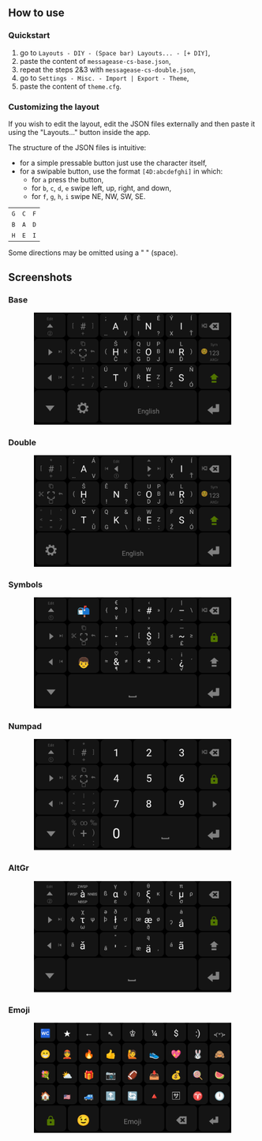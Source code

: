 ## How to use
### Quickstart
1. go to `Layouts - DIY - (Space bar) Layouts... - [+ DIY]`,
1. paste the content of `messagease-cs-base.json`,
1. repeat the steps 2&3 with `messagease-cs-double.json`,
1. go to `Settings - Misc. - Import | Export - Theme`,
1. paste the content of `theme.cfg`.
### Customizing the layout
If you wish to edit the layout, edit the JSON files externally and then paste it using the "Layouts..." button inside the app.

The structure of the JSON files is intuitive:
- for a simple pressable button just use the character itself,
- for a swipable button, use the format `[4D:abcdefghi]` in which:
  - for `a` press the button,
  - for `b`, `c`, `d`, `e` swipe left, up, right, and down,
  - for `f`, `g`, `h`, `i` swipe NE, NW, SW, SE.

<table>
<tr>
<td><code>G</code></td>
<td><code>C</code></td>
<td><code>F</code></td>
</tr>
<tr>
<td><code>B</code></td>
<td><code>A</code></td>
<td><code>D</code></td>
</tr>
<tr>
<td><code>H</code></td>
<td><code>E</code></td>
<td><code>I</code></td>
</tr>
</table>

Some directions may be omitted using a " " (space).
## Screenshots
### Base
<p align="center">
  <img src="img/base.png" width=400px />
</p>

### Double
<p align="center">
  <img src="img/double.png" width=400px />
</p>

### Symbols
<p align="center">
  <img src="img/sym.png" width=400px />
</p>

### Numpad
<p align="center">
  <img src="img/num.png" width=400px />
</p>

### AltGr
<p align="center">
  <img src="img/altgr.png" width=400px />
</p>

### Emoji
<p align="center">
  <img src="img/emoji.png" width=400px />
</p>